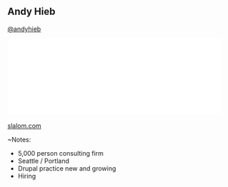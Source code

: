 ## Andy Hieb

[@andyhieb](http://twitter.com/andyhieb)

![Slalom](slides/img/slalom-logo-white-W.png)

[slalom.com](https://www.slalom.com)

~Notes:

* 5,000 person consulting firm
* Seattle / Portland
* Drupal practice new and growing
* Hiring
